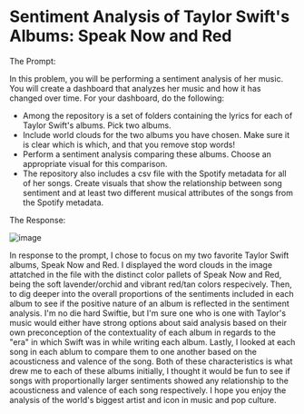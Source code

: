 # Sentiment Analysis of Taylor Swift's Albums: Speak Now and Red

The Prompt:

In this problem, you will be performing a sentiment analysis of her music. You will create a dashboard that analyzes her music and how it has changed over time. For your dashboard, do the following:

  * Among the repository is a set of folders containing the lyrics for each of Taylor Swift's albums. Pick two albums. 
  * Include world clouds for the two albums you have chosen. Make sure it is clear which is which, and that you remove stop words!
  * Perform a sentiment analysis comparing these albums. Choose an appropriate visual for this comparison. 
  * The repository also includes a csv file with the Spotify metadata for all of her songs. Create visuals that show the relationship between song sentiment and at least two different musical      attributes of the songs from the Spotify metadata.

The Response:

![image](https://github.com/WillPaz16/sta309_taylor_swift_midterm2/assets/144275029/9790027e-bb18-4fd8-9879-6c33dd281f60)

In response to the prompt, I chose to focus on my two favorite Taylor Swift albums, Speak Now and Red. I displayed the word clouds in the image attatched in the file with the distinct color pallets of Speak Now and Red, being the soft lavender/orchid and vibrant red/tan colors respecively. Then, to dig deeper into the overall proportions of the sentiments included in each album to see if the positive nature of an album is reflected in the sentiment analysis. I'm no die hard Swiftie, but I'm sure one who is one with Taylor's music would either have strong options about said analysis based on their own preconception of the contextuality of each album in regards to the "era" in which Swift was in while writing each album. Lastly, I looked at each song in each ablum to compare them to one another based on the acousticness and valence of the song. Both of these characteristics is what drew me to each of these albums initially, I thought it would be fun to see if songs with proportionally larger sentiments showed any relationship to the acousticness and valence of each song respectively. I hope you enjoy the analysis of the world's biggest artist and icon in music and pop culture.
